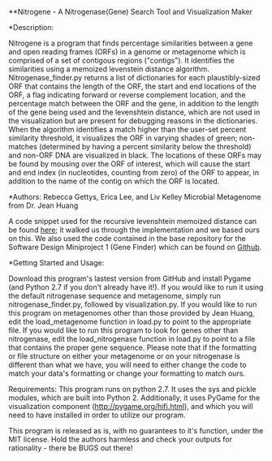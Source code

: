 **Nitrogene - A Nitrogenase(Gene) Search Tool and Visualization Maker



*Description:

Nitrogene is a program that finds percentage similarities between a gene and open reading frames (ORFs) in a genome or
metagenome which is comprised of a set of contigous regions ("contigs"). It identifies the similarities using a memoized
levenstein distance algorithm. Nitrogenase_finder.py returns a list of dictionaries for each plaustibly-sized ORF that
contains the length of the ORF, the start and end locations of the ORF, a flag indicating forward or reverse complement
location, and the percentage match between the ORF and the gene, in addition to the length of the gene being used and
the levenshtein distance, which are not used in the visualization but are present for debugging reasons in the
dictionaries. When the algorithm identifies a match higher than the user-set percent similarity threshold, it visualizes
the ORF in varying shades of green; non-matches (determined by having a percent similarity below the threshold) and
non-ORF DNA are visualized in black. The locations of these ORFs may be found by mousing over the ORF of interest, which
will cause the start and end index (in nucleotides, counting from zero) of the ORF to appear, in addition to the name of
the contig on which the ORF is located.

*Authors: Rebecca Gettys, Erica Lee, and Liv Kelley
Microbial Metagenome from Dr. Jean Huang

A code snippet used for the recursive levenshtein memoized distance can be found [here](https://programmingpraxis.com/2014/09/12/levenshtein-distance/);
 it walked us through the implementation and we based ours on this.
We also  used the code contained in the base repository for the Software Design Miniproject 1 (Gene Finder) which can be
 found on [Github](https://github.com/sd16spring/GeneFinder).

*Getting Started and Usage:

Download this program's lastest version from GitHub and install Pygame (and Python 2.7 if you don't already have it!).
If you would like to run it using the default nitrogenase sequence and metagenome, simply run nitrogenase_finder.py,
followed by visualization.py. If you would like to run this program on metagenomes other than those provided by Jean
Huang, edit the load_metagenome function in load.py to point to the appropriate file. If you would like to run this
program to look for genes other than nitrogenase, edit the load_nitrogenase function in load.py to point to a file that
contains the proper gene sequence. Please note that if the formatting or file structure on either your metagenome or on
 your nitrogenase is different than what we have, you will need to either change the code to match your data's
 formatting or change your formatting to match ours.

Requirements:
This program runs on python 2.7. It uses the sys and pickle modules, which are built into Python 2. Additionally,
it uses PyGame for the visualization component (http://pygame.org/hifi.html), and which you will need to have installed
in order to utilize our program.


This program is released as is, with no guarantees to it's function, under the MIT license. Hold the authors harmless
and check your outputs for rationality - there be BUGS out there!



